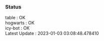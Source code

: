 ### Status


table : OK  
hogwarts : OK  
icy-bot : OK  
Latest Update : 2023-01-03 03:08:48.478410
